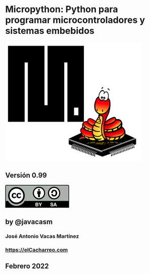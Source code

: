 # Micropython: Python para programar microcontroladores y sistemas embebidos

![](./images/Logo_uPython.png)

## Versión 0.99

![Licencia CC by SA](./images/Licencia_cc_peque.png) 

## by @javacasm


### José Antonio Vacas Martínez

### https://elCacharreo.com


## Febrero 2022
